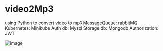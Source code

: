 # video2Mp3
using Python to convert video to mp3 
MessageQueue: rabbitMQ
Kubernetes: Minikube
Auth db: Mysql
Storage db: Mongodb
Authorization: JWT

![image](https://github.com/TranHuyHoang2001/video2Mp3/assets/93071557/a232fedb-d7f7-4ace-9fc9-41e8c8b9003c)


